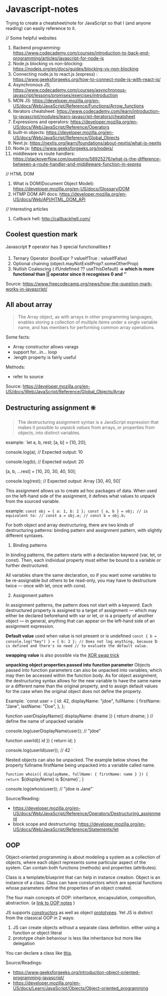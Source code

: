 # Javascript-notes

Trying to create a cheatsheet/note
for JavaScript so that I (and anyone reading) can easily 
reference to it.

// Some helpful websites
1. Backend programming: https://www.codecademy.com/courses/introduction-to-back-end-programming/articles/javascript-for-node-js 
2. Node.js blocking vs non-blocking: https://nodejs.org/en/docs/guides/blocking-vs-non-blocking 
3. Connecting node.js to react.js (express) : https://www.geeksforgeeks.org/how-to-connect-node-js-with-react-js/
4. Asynchronous JS; https://www.codecademy.com/courses/asynchronous-javascript/lessons/promises/exercises/introduction 
5. MDN JS: https://developer.mozilla.org/en-US/docs/Web/JavaScript/Reference/Functions/Arrow_functions
6. Iterators cheatsheet: https://www.codecademy.com/learn/introduction-to-javascript/modules/learn-javascript-iterators/cheatsheet
7. Expressions and operators: https://developer.mozilla.org/en-US/docs/Web/JavaScript/Reference/Operators
8. built-in objects: https://developer.mozilla.org/en-US/docs/Web/JavaScript/Reference/Global_Objects
9. Next.js: https://nextjs.org/learn/foundations/about-nextjs/what-is-nextjs
10. Node.js: https://www.geeksforgeeks.org/nodejs/
11. middleware vs route handlers: https://stackoverflow.com/questions/58925276/what-is-the-difference-between-a-route-handler-and-middleware-function-in-expres

// HTML DOM 
1. What is DOM(Document Object Model): https://developer.mozilla.org/en-US/docs/Glossary/DOM
2. HTMP DOM API docs: https://developer.mozilla.org/en-US/docs/Web/API/HTML_DOM_API

// Interesting articles
1. Callback hell: http://callbackhell.com/

## Coolest question mark

Javascript ❓ operator has 3 special functionalities ❗
1. Ternary Operator (boolExpr ? valueIfTrue : valueIfFalse)
2. Optional chaining (object.mayNotExistProp?.someOtherProp)
3. Nullish Coalescing ( ifUndefined ?? useThisDefault) **-> which is more functional than || operator since it recognises 0 and ''**

Source: https://www.freecodecamp.org/news/how-the-question-mark-works-in-javascript/

## All about array

> The Array object, as with arrays in other programming languages, enables storing a collection of multiple items under a single variable name, and has members for performing common array operations.

Some facts:
- Array constructor allows varags
- support for...in... loop
- .length property is fairly useful

Methods:
- refer to source

Source: https://developer.mozilla.org/en-US/docs/Web/JavaScript/Reference/Global_Objects/Array

## Destructuring assignment ❇️

> The destructuring assignment syntax is a JavaScript expression that makes it possible to _unpack values_ from arrays, or properties from objects, into distinct variables.

example:
`let a, b, rest;
[a, b] = [10, 20];

console.log(a);
// Expected output: 10

console.log(b);
// Expected output: 20

[a, b, ...rest] = [10, 20, 30, 40, 50];

console.log(rest);
// Expected output: Array [30, 40, 50]`

This assignment allows us to create ad hoc packages of data. When used on the left-hand side of the assignment, it defines what values to unpack from the sourced variable.

example: 
`const obj = { a: 1, b: 2 };
const { a, b } = obj;
// is equivalent to:
// const a = obj.a;
// const b = obj.b;`

For both object and array destructuring, there are two kinds of destructuring patterns: binding pattern and assignment pattern, with slightly different syntaxes.

1. Binding patterns 

In binding patterns, the pattern starts with a declaration keyword (var, let, or const). Then, each individual property must either be bound to a variable or further destructured.

All variables share the same declaration, so if you want some variables to be re-assignable but others to be read-only, you may have to destructure twice — once with let, once with const.

2. Assignment pattern

In assignment patterns, the pattern does not start with a keyword. Each destructured property is assigned to a target of assignment — which may either be declared beforehand with var or let, or is a property of another object — in general, anything that can appear on the left-hand side of an assignment expression.

**Default value** used when value is not present or is undefined 
`const { b = console.log("hey") } = { b: 2 };
// Does not log anything, because `b` is defined and there's no need
// to evaluate the default value.`

**swapping value** is also possible via the [XOR swap trick](https://en.wikipedia.org/wiki/XOR_swap_algorithm)

**unpacking object properties passed into function parameter**
Objects passed into function parameters can also be unpacked into variables, which may then be accessed within the function body. As for object assignment, the destructuring syntax allows for the new variable to have the same name or a different name than the original property, and to assign default values for the case when the original object does not define the property.

Example:
`const user = {
  id: 42,
  displayName: "jdoe",
  fullName: {
    firstName: "Jane",
    lastName: "Doe",
  },
};

function userDisplayName({ displayName: dname }) {
  return dname;
} // define the name of unpacked variable 

console.log(userDisplayName(user)); // "jdoe"

function userId({ id }) {
  return id;
}

console.log(userId(user)); // 42
`

Nested objects can also be unpacked. The example below shows the property fullname.firstName being unpacked into a variable called name.

`function whois({ displayName, fullName: { firstName: name } }) {
  return `${displayName} is ${name}`;
}

console.log(whois(user)); // "jdoe is Jane"`

Source/Reading:
- https://developer.mozilla.org/en-US/docs/Web/JavaScript/Reference/Operators/Destructuring_assignment
- block scope and destructuring: https://developer.mozilla.org/en-US/docs/Web/JavaScript/Reference/Statements/let

## OOP

Object-oriented programming is about modeling a system as a collection of objects, where each object represents some particular aspect of the system. Can contain both functions (methods) and properties (attributes). 

Class is a template/blueprint that can help in instance creation. Object is an instance of a class. Class can have consturctors which are special functions whose parameters define the properties of an object created. 

The four main concepts of OOP: inheritance, encapsulation, composition, abstraction. (a [link to OOP notes](https://nus-cs2030s.github.io/2223-s2/00-overview.html) )

JS supports [constructors](https://developer.mozilla.org/en-US/docs/Learn/JavaScript/Objects/Basics) as well as object [prototypes](https://developer.mozilla.org/en-US/docs/Learn/JavaScript/Objects/Object_prototypes). Yet JS is distinct from the classical OOP in 2 ways:
1. JS can create objects without a separate class definition. either using a function or object literal
2. prototype chain behaviour is less like inheritance but more like delegation

You can declare a class like [this](https://developer.mozilla.org/en-US/docs/Learn/JavaScript/Objects/Classes_in_JavaScript).

Source/Readings:
- https://www.geeksforgeeks.org/introduction-object-oriented-programming-javascript/
- https://developer.mozilla.org/en-US/docs/Learn/JavaScript/Objects/Object-oriented_programming
